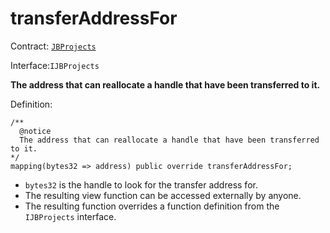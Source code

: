 # transferAddressFor

Contract: [`JBProjects`](../)

Interface:`IJBProjects`

**The address that can reallocate a handle that have been transferred to it.**

Definition:

```solidity
/** 
  @notice 
  The address that can reallocate a handle that have been transferred to it.
*/
mapping(bytes32 => address) public override transferAddressFor;
```

* `bytes32` is the handle to look for the transfer address for.
* The resulting view function can be accessed externally by anyone.
* The resulting function overrides a function definition from the `IJBProjects` interface.
